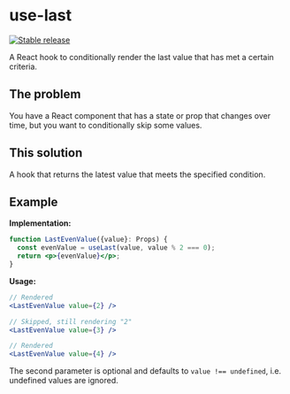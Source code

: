 # use-last

[![Stable release](https://img.shields.io/npm/v/use-last.svg)](https://npm.im/use-last)

A React hook to conditionally render the last value that has met a certain criteria.

## The problem

You have a React component that has a state or prop that changes over time, but you want to conditionally skip some values.

## This solution

A hook that returns the latest value that meets the specified condition.

## Example

**Implementation:**

```jsx
function LastEvenValue({value}: Props) {
  const evenValue = useLast(value, value % 2 === 0);
  return <p>{evenValue}</p>;
}
```

**Usage:**

```jsx
// Rendered
<LastEvenValue value={2} />

// Skipped, still rendering "2"
<LastEvenValue value={3} />

// Rendered
<LastEvenValue value={4} />
```

The second parameter is optional and defaults to `value !== undefined`, i.e. undefined values are ignored.
